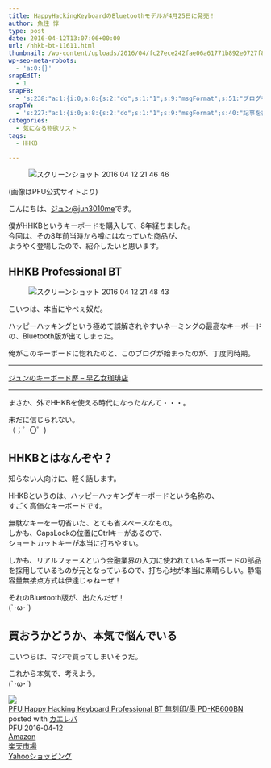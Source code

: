 ```yaml
---
title: HappyHackingKeyboardのBluetoothモデルが4月25日に発売！
author: 魚住 惇
type: post
date: 2016-04-12T13:07:06+00:00
url: /hhkb-bt-11611.html
thumbnail: /wp-content/uploads/2016/04/fc27ece242fae06a61771b892e0727f8.png
wp-seo-meta-robots:
  - 'a:0:{}'
snapEdIT:
  - 1
snapFB:
  - 's:238:"a:1:{i:0;a:8:{s:2:"do";s:1:"1";s:9:"msgFormat";s:51:"ブログを更新しました！%TITLE% %SITENAME%";s:8:"postType";s:1:"A";s:9:"isAutoImg";s:1:"A";s:8:"imgToUse";s:0:"";s:9:"isAutoURL";s:1:"A";s:8:"urlToUse";s:0:"";s:4:"doFB";i:0;}}";'
snapTW:
  - 's:227:"a:1:{i:0;a:8:{s:2:"do";s:1:"1";s:9:"msgFormat";s:40:"記事を書きました: %TITLE%  %URL%";s:8:"attchImg";s:1:"1";s:9:"isAutoImg";s:1:"A";s:8:"imgToUse";s:0:"";s:9:"isAutoURL";s:1:"A";s:8:"urlToUse";s:0:"";s:4:"doTW";i:0;}}";'
categories:
  - 気になる物欲リスト
tags:
  - HHKB

---
```


<figure class="wp-block-image"><img decoding="async" src="/wp-content/uploads/2016/04/fc27ece242fae06a61771b892e0727f8.png" alt="スクリーンショット 2016 04 12 21 46 46" /></figure> 

  
  
(画像はPFU公式サイトより)

<!--more-->

こんにちは、[ジュン@jun3010me][1]です。

僕がHHKBというキーボードを購入して、8年経ちました。  
今回は、その8年前当時から噂にはなっていた商品が、  
ようやく登場したので、紹介したいと思います。

## HHKB Professional BT
<figure class="wp-block-image">

<img decoding="async" src="/wp-content/uploads/2016/04/3320f9a4505f3af548ff54ea098f5842.png" alt="スクリーンショット 2016 04 12 21 48 43" /> </figure> 

  
  
こいつは、本当にやべぇ奴だ。

ハッピーハッキングという極めて誤解されやすいネーミングの最高なキーボードの、Bluetooth版が出てしまった。

俺がこのキーボードに惚れたのと、このブログが始まったのが、丁度同時期。  
****

<a href="http://192.168.11.200:8000/keyboard-rekishi-24.html" target="_blank" rel="noopener noreferrer">ジュンのキーボード歴 – 早乙女珈琲店</a>

****  
まさか、外でHHKBを使える時代になったなんて・・・。

未だに信じられない。  
（；゜〇゜)

## HHKBとはなんぞや？

知らない人向けに、軽く話します。

HHKBというのは、ハッピーハッキングキーボードという名称の、  
すごく高価なキーボードです。

無駄なキーを一切省いた、とても省スペースなもの。  
しかも、CapsLockの位置にCtrlキーがあるので、  
ショートカットキーが本当に打ちやすい。

しかも、リアルフォースという金融業界の入力に使われているキーボードの部品を採用しているものが元となっているので、打ち心地が本当に素晴らしい。静電容量無接点方式は伊達じゃねーぜ！

それのBluetooth版が、出たんだぜ！  
(\`･ω･´)

## 買おうかどうか、本気で悩んでいる

こいつらは、マジで買ってしまいそうだ。

これから本気で、考えよう。  
(\`･ω･´)

<div class="cstmreba">
  <div class="kaerebalink-box">
    <div class="kaerebalink-image">
      <a href="https://www.amazon.co.jp/exec/obidos/ASIN/B01DVRXF0A/jn050191-22/" target="_blank" ><img decoding="async" src="https://images-fe.ssl-images-amazon.com/images/I/41YmO-VVJnL._SL160_.jpg" style="border: none;" /></a>
    </div>
    <div class="kaerebalink-info">
      <div class="kaerebalink-name">
        <a href="https://www.amazon.co.jp/exec/obidos/ASIN/B01DVRXF0A/jn050191-22/" target="_blank" >PFU Happy Hacking Keyboard Professional BT 無刻印/墨 PD-KB600BN</a>
        <div class="kaerebalink-powered-date">
          posted with <a href="https://kaereba.com" rel="nofollow" target="_blank">カエレバ</a>
        </div>
      </div>
      <div class="kaerebalink-detail">
        PFU 2016-04-12
      </div>
      <div class="kaerebalink-link1">
        <div class="shoplinkamazon">
          <a href="https://www.amazon.co.jp/gp/search?keywords=PD-KB600BN&#038;__mk_ja_JP=%E3%82%AB%E3%82%BF%E3%82%AB%E3%83%8A&#038;tag=jn050191-22" target="_blank" >Amazon</a>
        </div>
        <div class="shoplinkrakuten">
          <a href="https://hb.afl.rakuten.co.jp/hgc/10ef1d94.c90f9829.10ef1d95.53606a39/?pc=https%3A%2F%2Fsearch.rakuten.co.jp%2Fsearch%2Fmall%2FPD-KB600BN%2F-%2Ff.1-p.1-s.1-sf.0-st.A-v.2%3Fx%3D0%26scid%3Daf_ich_link_urltxt%26m%3Dhttp%3A%2F%2Fm.rakuten.co.jp%2F" target="_blank" >楽天市場</a>
        </div>
        <div class="shoplinkyahoo">
          <a href="//ck.jp.ap.valuecommerce.com/servlet/referral?sid=3040825&#038;pid=884909937&#038;vc_url=http%3A%2F%2Fsearch.shopping.yahoo.co.jp%2Fsearch%3Fp%3DPD-KB600BN&#038;vcptn=kaereba" target="_blank" >Yahooショッピング<img decoding="async" loading="lazy" src="//ad.jp.ap.valuecommerce.com/servlet/gifbanner?sid=3040825&#038;pid=884909937" height="1" width="1" border="0" /></a>
        </div>
      </div>
    </div>
    <div class="booklink-footer">
    </div>
  </div>
</div>

 [1]: https://twitter.com/jun3010me